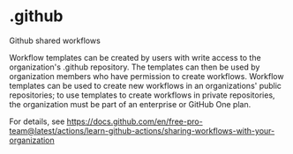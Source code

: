 # .github
Github shared workflows

Workflow templates can be created by users with write access to the organization's .github repository. The templates can then be used by organization members who have permission to create workflows. Workflow templates can be used to create new workflows in an organizations' public repositories; to use templates to create workflows in private repositories, the organization must be part of an enterprise or GitHub One plan.

For details, see https://docs.github.com/en/free-pro-team@latest/actions/learn-github-actions/sharing-workflows-with-your-organization
